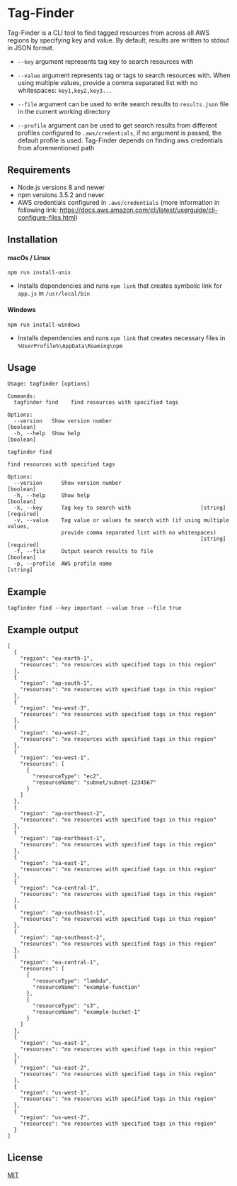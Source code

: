# Tag-Finder

Tag-Finder is a CLI tool to find tagged resources from across all AWS regions by specifying key and value. By default, results are written to stdout in JSON format.

- ``--key`` argument represents tag key to search resources with

- ``--value`` argument represents tag or tags to search resources with. When using multiple values, provide a comma separated list with no whitespaces: ``key1,key2,key3...``

- ``--file`` argument can be used to write search results to ```results.json``` file in the current working directory

- ``--profile`` argument can be used to get search results from different profiles configured to ```.aws/credentials```, if no argument is passed, the default profile is used. Tag-Finder depends on finding aws credentials from aforementioned path

## Requirements

- Node.js versions 8 and newer
- npm versions 3.5.2 and never
- AWS credentials configured in ```.aws/credentials```
 (more information in following link: https://docs.aws.amazon.com/cli/latest/userguide/cli-configure-files.html)

## Installation
#### macOs / Linux
```npm run install-unix```
- Installs dependencies and runs ```npm link``` that creates symbolic link for ```app.js``` in ``/usr/local/bin``
#### Windows
```npm run install-windows```
- Installs dependencies and runs ```npm link``` that creates necessary files in ``%UserProfile%\AppData\Roaming\npm ``


## Usage

```
Usage: tagfinder [options]

Commands:
  tagfinder find    find resources with specified tags

Options:
  --version   Show version number                                      [boolean]
  -h, --help  Show help                                                [boolean]
```
```
tagfinder find

find resources with specified tags

Options:
  --version      Show version number                                   [boolean]
  -h, --help     Show help                                             [boolean]
  -k, --key      Tag key to search with                      [string] [required]
  -v, --value    Tag value or values to search with (if using multiple values,
                 provide comma separated list with no whitespaces)
                                                             [string] [required]
  -f, --file     Output search results to file                         [boolean]
  -p, --profile  AWS profile name                                       [string]
```

## Example
```
tagfinder find --key important --value true --file true
```
## Example output
```
[
  {
    "region": "eu-north-1",
    "resources": "no resources with specified tags in this region"
  },
  {
    "region": "ap-south-1",
    "resources": "no resources with specified tags in this region"
  },
  {
    "region": "eu-west-3",
    "resources": "no resources with specified tags in this region"
  },
  {
    "region": "eu-west-2",
    "resources": "no resources with specified tags in this region"
  },
  {
    "region": "eu-west-1",
    "resources": [
      {
        "resourceType": "ec2",
        "resourceName": "subnet/subnet-1234567"
      }
    ]
  },
  {
    "region": "ap-northeast-2",
    "resources": "no resources with specified tags in this region"
  },
  {
    "region": "ap-northeast-1",
    "resources": "no resources with specified tags in this region"
  },
  {
    "region": "sa-east-1",
    "resources": "no resources with specified tags in this region"
  },
  {
    "region": "ca-central-1",
    "resources": "no resources with specified tags in this region"
  },
  {
    "region": "ap-southeast-1",
    "resources": "no resources with specified tags in this region"
  },
  {
    "region": "ap-southeast-2",
    "resources": "no resources with specified tags in this region"
  },
  {
    "region": "eu-central-1",
    "resources": [
      {
        "resourceType": "lambda",
        "resourceName": "example-function"
      },
      {
        "resourceType": "s3",
        "resourceName": "example-bucket-1"
      }
    ]
  },
  {
    "region": "us-east-1",
    "resources": "no resources with specified tags in this region"
  },
  {
    "region": "us-east-2",
    "resources": "no resources with specified tags in this region"
  },
  {
    "region": "us-west-1",
    "resources": "no resources with specified tags in this region"
  },
  {
    "region": "us-west-2",
    "resources": "no resources with specified tags in this region"
  }
]
```

## License

[MIT](https://choosealicense.com/licenses/mit/)
